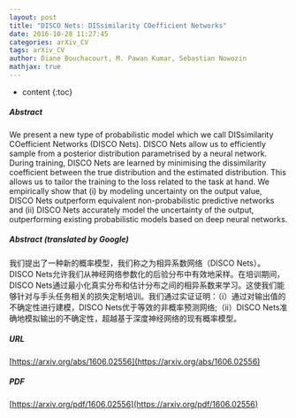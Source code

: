 ```yaml
---
layout: post
title: "DISCO Nets: DISsimilarity COefficient Networks"
date: 2016-10-28 11:27:45
categories: arXiv_CV
tags: arXiv_CV
author: Diane Bouchacourt, M. Pawan Kumar, Sebastian Nowozin
mathjax: true
---
```


* content
{:toc}

##### Abstract
We present a new type of probabilistic model which we call DISsimilarity COefficient Networks (DISCO Nets). DISCO Nets allow us to efficiently sample from a posterior distribution parametrised by a neural network. During training, DISCO Nets are learned by minimising the dissimilarity coefficient between the true distribution and the estimated distribution. This allows us to tailor the training to the loss related to the task at hand. We empirically show that (i) by modeling uncertainty on the output value, DISCO Nets outperform equivalent non-probabilistic predictive networks and (ii) DISCO Nets accurately model the uncertainty of the output, outperforming existing probabilistic models based on deep neural networks.

##### Abstract (translated by Google)
我们提出了一种新的概率模型，我们称之为相异系数网络（DISCO Nets）。 DISCO Nets允许我们从神经网络参数化的后验分布中有效地采样。在培训期间，DISCO Nets通过最小化真实分布和估计分布之间的相异系数来学习。这使我们能够针对与手头任务相关的损失定制培训。我们通过实证证明：（i）通过对输出值的不确定性进行建模，DISCO Nets优于等效的非概率预测网络;（ii）DISCO Nets准确地模拟输出的不确定性，超越基于深度神经网络的现有概率模型。

##### URL
[https://arxiv.org/abs/1606.02556](https://arxiv.org/abs/1606.02556)

##### PDF
[https://arxiv.org/pdf/1606.02556](https://arxiv.org/pdf/1606.02556)


